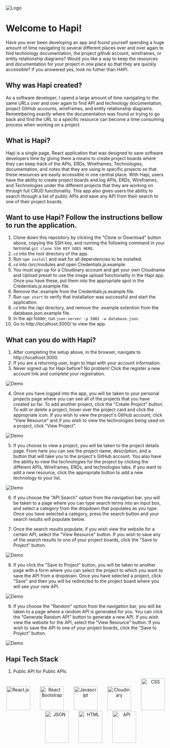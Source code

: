 ![ Logo ](./HapiLogoRobot.png)

# Welcome to Hapi! 
Have you ever been developing an app and found yourself spending a huge amount of time navigating to several different places over and over again to find technology documentation, the project github account, wireframes, or entity relationship diagrams? Would you like a way to keep the resources and documentation for your project in one place so that they are quickly accessible? If you answered yes, look no futher than HAPI.

## Why was Hapi created?
As a software developer, I spend a large amount of time navigating to the same URLs over and over again to find API and technology documentation, project GitHub accounts, wireframes, and entity relationship diagrams. Remembering exactly where the documentation was found or trying to go back and find the URL to a specific resource can become a time consuming process when working on a project. 

## What is Hapi?
Hapi is a single page, React application that was designed to save software developers time by giving them a means to create project boards where they can keep track of the APIs, ERDs, Wireframes, Technologies, documentation, and notes that they are using in specific projects so that these resources are easily accessible in one central place. With Hapi, users have the ability to create project boards and log APIs, ERDs, Wireframes, and Technologies under the different projects that they are working on through full CRUD functionality. This app also gives users the ability to search through a list of public APIs and save any API from their search to one of their project boards.


## Want to use Hapi? Follow the instructions bellow to run the application.

1. Clone down this repository by clicking the "Clone or Download" button above, copying the SSH key, and running the following command in your terminal `git clone SSH KEY GOES HERE`.
1. `cd` into the root directory of the app.
1. Run `npm install` and wait for all dependencies to be installed.
1. `cd` into /src/modules and open Credentials.js.example.
1. You must sign up for a Cloudinary account and get your own Cloudname and Upload preset to use the image upload functionality in the Hapi app. Once you have these, put them into the appropriate spot in the Credentials.js.example file.
1. Remove the .example from the Credentials.js.example file.
1. Run `npm start` to verify that installation was successful and start the application.
1. `cd` into the /api directory, and remove the .example extention from the database.json.example file. 
1. In the api folder, run `json-server -p 5002 -w database.json`.
1. Go to http://localhost:3000/ to view the app. 

## What can you do with Hapi?
1. After completing the setup above, in the browser, navigate to http://localhost:3000.
2. If you are a returning user, login to Hapi with your account information.
3. Never signed up for Hapi before? No problem! Click the register a new account link and complete your registration.

![ Demo ](./readmeimg/HapiLogin.png)

4. Once you have logged into the app, you will be taken to your personal projects page where you can see all of the projects that you have created so far. To add another project, click the "Create Project" button. To edit or delete a project, hover over the project card and click the appropriate icon. If you wish to view the project's GitHub account, click "View Resource" and if you wish to view the technologies being used on a project, click "View Project". 

![ Demo ](./readmeimg/hapiProjects.png)

5. If you choose to view a project, you will be taken to the project details page. From here you can see the project name, description, and a button that will take you to the project's GitHub account. You also have the ability to view the technologies for the project by clicking the different APIs, Wireframes, ERDs, and technologies tabs. If you want to add a new resource, click the appropriate button to add a new technology to your list. 

![ Demo ](./readmeimg/hapi.jpg)

6. If you choose the "API Search" option from the navigation bar, you will be taken to a page where you can type search terms into an input box, and select a category from the dropdown that populates as you type. Once you have selected a category, press the search button and your search results will populate below. 

7. Once the search results populate, if you wish view the website for a certain API, select the "View Resource" button. If you wish to save any of the search results to one of your project boards, click the "Save to Project" button. 

![ Demo ](./readmeimg/HapiAPISearch.png)

8. If you click the "Save to Project" button, you will be taken to another page with a form where you can select the project to which you want to save the API from a dropdown. Once you have selected a project, click "Save" and then you will be redirected to the project board where you will see your new API. 

![ Demo ](./readmeimg/HapiForm.png)

9. If you choose the "Random" option from the navigation bar, you will be taken to a page where a random API is generated for you. You can click the "Generate Random API" button to generate a new API. If you wish view the website for the API, select the "View Resource" button. If you wish to save the API to one of your project boards, click the "Save to Project" button. 

![ Demo ](./readmeimg/HAPIRandom.png)

## Hapi Tech Stack

1. Public API for Public APIs 



<div align="center"><img src="./readmeimg/react.png" alt="React.js" width="75" height="75" />&nbsp&nbsp&nbsp&nbsp&nbsp&nbsp&nbsp&nbsp<img src="./readmeimg/reactBootstrap.svg" alt="React Bootstrap" width="75" height="75" />&nbsp&nbsp&nbsp&nbsp&nbsp&nbsp&nbsp&nbsp<img src="./readmeimg/javascriptyellow.png" alt="Javascript" width="75" height="75" />&nbsp&nbsp&nbsp&nbsp&nbsp&nbsp&nbsp&nbsp<img src="./readmeimg/cloudinary.png" alt="Cloudinary" width="75" height="75" />&nbsp&nbsp&nbsp&nbsp&nbsp&nbsp&nbsp&nbsp<img src="./readmeimg/css3.png" alt="CSS" width="75" height="100" />&nbsp&nbsp&nbsp&nbsp&nbsp&nbsp&nbsp&nbsp<img src="./readmeimg/json.png" alt="JSON" width="75" height="100" />&nbsp&nbsp&nbsp&nbsp&nbsp&nbsp&nbsp&nbsp<img src="./readmeimg/html.png" alt="HTML" width="75" height="100" />&nbsp&nbsp&nbsp&nbsp&nbsp&nbsp&nbsp&nbsp<img src="./readmeimg/api.png" alt="API" width="75" height="100" /></div>



